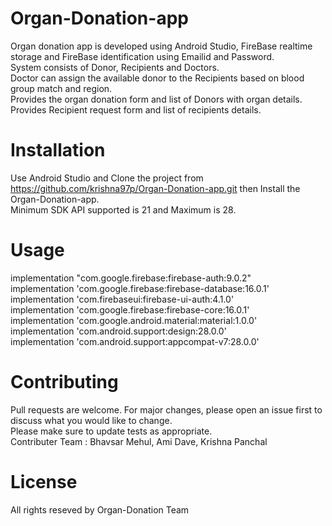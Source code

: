 # Organ-Donation-app
Organ donation app is developed using Android Studio, FireBase realtime storage and FireBase identification using Emailid and Password.  
System consists of Donor, Recipients and Doctors.  
Doctor can assign the available donor to the Recipients based on blood group match and region.  
Provides the organ donation form and list of Donors with organ details.  
Provides Recipient request form and list of recipients details.  

# Installation
Use Android Studio and Clone the project from https://github.com/krishna97p/Organ-Donation-app.git then Install the Organ-Donation-app.  
Minimum SDK API supported is 21 and Maximum is 28.  

# Usage
implementation "com.google.firebase:firebase-auth:9.0.2"  
implementation 'com.google.firebase:firebase-database:16.0.1'  
implementation 'com.firebaseui:firebase-ui-auth:4.1.0'  
implementation 'com.google.firebase:firebase-core:16.0.1'  
implementation 'com.google.android.material:material:1.0.0'  
implementation 'com.android.support:design:28.0.0'  
implementation 'com.android.support:appcompat-v7:28.0.0'  

# Contributing
Pull requests are welcome. For major changes, please open an issue first to discuss what you would like to change.  
Please make sure to update tests as appropriate.  
Contributer Team : Bhavsar Mehul, Ami Dave, Krishna Panchal  

# License
All rights reseved by Organ-Donation Team  
